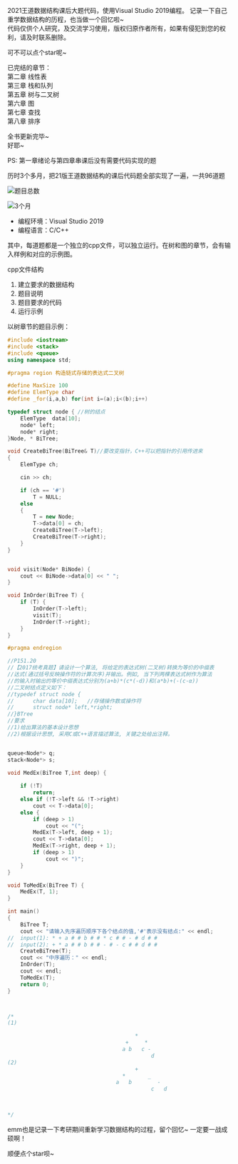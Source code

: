 2021王道数据结构课后大题代码，使用Visual Studio 2019编程。 记录一下自己重学数据结构的历程，也当做一个回忆啦~  
 代码仅供个人研究，及交流学习使用，版权归原作者所有，如果有侵犯到您的权利，请及时联系删除。  

可不可以点个star呢~

已完结的章节：  
第二章 线性表  
第三章 栈和队列  
第五章 树与二叉树  
第六章 图  
第七章 查找  
第八章 排序  
  
全书更新完毕~  
好耶~   

PS:
第一章绪论与第四章串课后没有需要代码实现的题 

历时3个多月，把21版王道数据结构的课后代码题全部实现了一遍，一共96道题

![题目总数](https://img-blog.csdnimg.cn/2021031610114889.png?x-oss-process=image/watermark,type_ZmFuZ3poZW5naGVpdGk,shadow_10,text_aHR0cHM6Ly9ibG9nLmNzZG4ubmV0L3J1dmlrbQ==,size_16,color_FFFFFF,t_70#pic_center)

![3个月](https://img-blog.csdnimg.cn/20210316101716209.png?x-oss-process=image/watermark,type_ZmFuZ3poZW5naGVpdGk,shadow_10,text_aHR0cHM6Ly9ibG9nLmNzZG4ubmV0L3J1dmlrbQ==,size_16,color_FFFFFF,t_70#pic_center)

 - 编程环境：Visual Studio 2019
 - 编程语言：C/C++

其中，每道题都是一个独立的cpp文件，可以独立运行。在树和图的章节，会有输入样例和对应的示例图。

cpp文件结构

 1. 建立要求的数据结构
 2. 题目说明
 3. 题目要求的代码
 4. 运行示例

以树章节的题目示例：

```cpp
#include <iostream>
#include <stack>
#include <queue>
using namespace std;

#pragma region 构造链式存储的表达式二叉树

#define MaxSize 100
#define ElemType char
#define _for(i,a,b) for(int i=(a);i<(b);i++)

typedef struct node { //树的结点
    ElemType  data[10];
    node* left;
    node* right;
}Node, * BiTree;

void CreateBiTree(BiTree& T)//要改变指针，C++可以把指针的引用传进来
{
    ElemType ch;

    cin >> ch;

    if (ch == '#')
        T = NULL;
    else
    {
        T = new Node;
        T->data[0] = ch;
        CreateBiTree(T->left);
        CreateBiTree(T->right);
    }
}


void visit(Node* BiNode) {
    cout << BiNode->data[0] << " ";
}

void InOrder(BiTree T) {
    if (T) {
        InOrder(T->left);
        visit(T);
        InOrder(T->right);
    }
}

#pragma endregion

//P151.20
//【2017统考真题】请设计一个算法, 将给定的表达式树(二叉树)转换为等价的中缀表
//达式(通过括号反映操作符的计算次序)并输出。例如, 当下列两棵表达式树作为算法
//的输入时输出的等价中缀表达式分别为(a+b)*(c*(-d))和(a*b)+(-(c-α))
//二叉树结点定义如下：
//typedef struct node {
//      char data[10];   //存储操作数或操作符
//      struct node* left,*right;
//}BTree
//要求
//1)给出算法的基本设计思想
//2)根据设计思想, 采用C或C++语言描述算法, 关键之处给出注释。


queue<Node*> q;
stack<Node*> s;

void MedEx(BiTree T,int deep) {
    
    if (!T)
        return;
    else if (!T->left && !T->right)
        cout << T->data[0];
    else {
        if (deep > 1)
            cout << "(";
        MedEx(T->left, deep + 1);
        cout << T->data[0];
        MedEx(T->right, deep + 1);
        if (deep > 1)
            cout << ")";
    }
}

void ToMedEx(BiTree T) {
    MedEx(T, 1);
}

int main()
{
    BiTree T;
    cout << "请输入先序遍历顺序下各个结点的值,'#'表示没有结点:" << endl;
//  input(1): * + a # # b # # * c # # - # d # #
//  input(2): + * a # # b # # - # - c # # d # #
    CreateBiTree(T);
    cout << "中序遍历：" << endl;
    InOrder(T);
    cout << endl;
    ToMedEx(T);
    return 0;
}



/*
(1)

                                        *
                                     +     *
                                    a b   c -
                                             d
(2)
                                        +
                                    *       _
                                  a   b        -
                                             c   d
                                         


*/
```


emm也是记录一下考研期间重新学习数据结构的过程，留个回忆~
一定要一战成硕啊！

顺便点个star呗~

